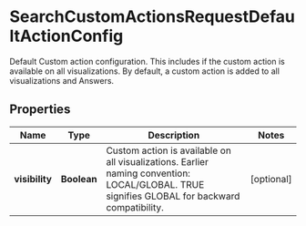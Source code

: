 

# SearchCustomActionsRequestDefaultActionConfig

Default Custom action configuration. This includes if the custom action is available on all visualizations. By default, a custom action is added to all visualizations and Answers.

## Properties

| Name | Type | Description | Notes |
|------------ | ------------- | ------------- | -------------|
|**visibility** | **Boolean** | Custom action is available on all visualizations. Earlier naming convention: LOCAL/GLOBAL. TRUE signifies GLOBAL for backward compatibility. |  [optional] |



